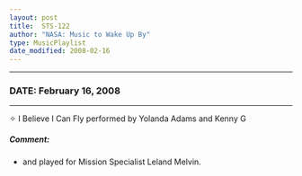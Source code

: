 ```yaml
---
layout: post
title:  STS-122
author: "NASA: Music to Wake Up By"
type: MusicPlaylist
date_modified: 2008-02-16
---
```


----
### DATE: February 16, 2008
----
✧ I Believe I Can Fly performed by Yolanda Adams and Kenny G

##### Comment:
* and played for Mission  Specialist Leland Melvin.
